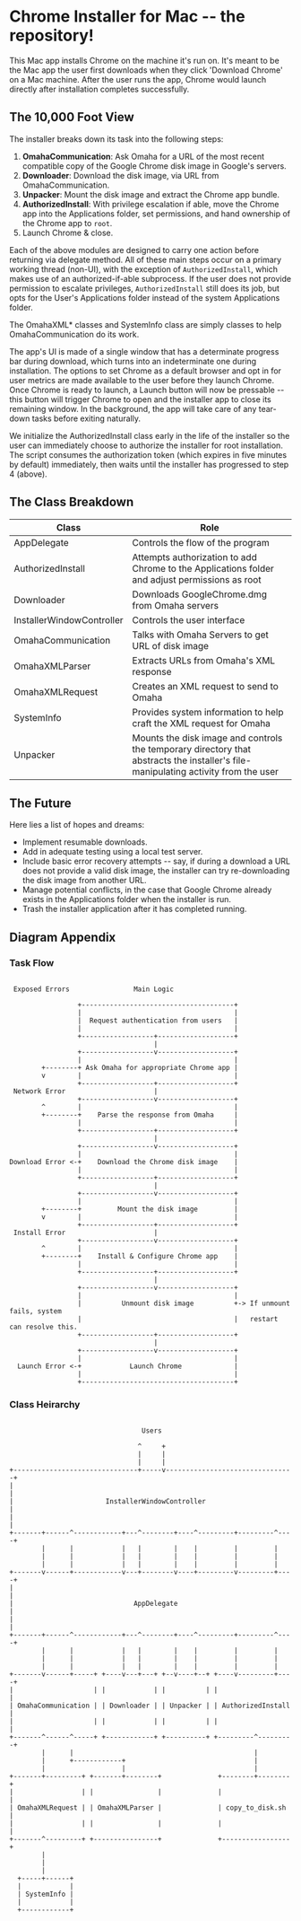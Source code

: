 # Chrome Installer for Mac -- the repository!

This Mac app installs Chrome on the machine it's run on. It's meant to be the
Mac app the user first downloads when they click 'Download Chrome' on a Mac
machine. After the user runs the app, Chrome would launch directly after
installation completes successfully.

## The 10,000 Foot View

The installer breaks down its task into the following steps:

  1.  __OmahaCommunication__: Ask Omaha for a URL of the most recent compatible
      copy of the Google Chrome disk image in Google's servers.
  2.  __Downloader__: Download the disk image, via URL from OmahaCommunication.
  3.  __Unpacker__: Mount the disk image and extract the Chrome app bundle.
  4.  __AuthorizedInstall__: With privilege escalation if able, move the Chrome
      app into the Applications folder, set permissions, and hand ownership of
      the Chrome app to `root`.
  5.  Launch Chrome & close.

Each of the above modules are designed to carry one action before returning via
delegate method. All of these main steps occur on a primary working thread
(non-UI), with the exception of `AuthorizedInstall`, which makes use of an
authorized-if-able subprocess. If the user does not provide permission to
escalate privileges, `AuthorizedInstall` still does its job, but opts for the
User's Applications folder instead of the system Applications folder.

The OmahaXML* classes and SystemInfo class are simply classes to help
OmahaCommunication do its work.

The app's UI is made of a single window that has a determinate progress bar
during download, which turns into an indeterminate one during installation. The
options to set Chrome as a default browser and opt in for user metrics are made
available to the user before they launch Chrome. Once Chrome is ready to launch,
a Launch button will now be pressable -- this button will trigger Chrome to open
and the installer app to close its remaining window. In the background, the app
will take care of any tear-down tasks before exiting naturally.

We initialize the AuthorizedInstall class early in the life of the installer so
the user can immediately choose to authorize the installer for root installation.
The script consumes the authorization token (which expires in five minutes by
default) immediately, then waits until the installer has progressed to step 4
(above).

## The Class Breakdown

| Class                      | Role                                               |
|----------------------------|----------------------------------------------------|
| AppDelegate                | Controls the flow of the program                   |
| AuthorizedInstall          | Attempts authorization to add Chrome to the Applications folder and adjust permissions as root |
| Downloader                 | Downloads GoogleChrome.dmg from Omaha servers      |
| InstallerWindowController  | Controls the user interface                        |
| OmahaCommunication         | Talks with Omaha Servers to get URL of disk image  |
| OmahaXMLParser             | Extracts URLs from Omaha's XML response            |
| OmahaXMLRequest            | Creates an XML request to send to Omaha            |
| SystemInfo                 | Provides system information to help craft the XML request for Omaha |
| Unpacker                   | Mounts the disk image and controls the temporary directory that abstracts the installer's file-manipulating activity from the user |

## The Future

Here lies a list of hopes and dreams:

* Implement resumable downloads.
* Add in adequate testing using a local test server.
* Include basic error recovery attempts -- say, if during a download a URL
  does not provide a valid disk image, the installer can try re-downloading
  the disk image from another URL.
* Manage potential conflicts, in the case that Google Chrome already exists in
  the Applications folder when the installer is run.
* Trash the installer application after it has completed running.

## Diagram Appendix

### Task Flow

```

 Exposed Errors                Main Logic

                 +--------------------------------------+
                 |                                      |
                 |  Request authentication from users   |
                 |                                      |
                 +------------------+-------------------+
                                    |
                 +------------------v-------------------+
                 |                                      |
        +--------+ Ask Omaha for appropriate Chrome app |
        v        |                                      |
                 +------------------+-------------------+
 Network Error                      |
                 +------------------v-------------------+
        ^        |                                      |
        +--------+    Parse the response from Omaha     |
                 |                                      |
                 +------------------+-------------------+
                                    |
                 +------------------v-------------------+
                 |                                      |
Download Error <-+    Download the Chrome disk image    |
                 |                                      |
                 +------------------+-------------------+
                                    |
                 +------------------v-------------------+
                 |                                      |
        +--------+         Mount the disk image         |
        v        |                                      |
                 +------------------+-------------------+
 Install Error                      |
                 +------------------v-------------------+
        ^        |                                      |
        +--------+    Install & Configure Chrome app    |
                 |                                      |
                 +------------------+-------------------+
                                    |
                 +------------------v-------------------+
                 |                                      |
                 |          Unmount disk image          +-> If unmount fails, system
                 |                                      |   restart can resolve this.
                 +------------------+-------------------+
                                    |
                 +------------------v-------------------+
                 |                                      |
  Launch Error <-+            Launch Chrome             |
                 |                                      |
                 +--------------------------------------+

```

### Class Heirarchy

```

                                 Users

                                ^     +
                                |     |
                                |     |
+-------------------------------+-----v--------------------------------+
|                                                                      |
|                       InstallerWindowController                      |
|                                                                      |
+-------+------^------------+---^--------+----^---------+---------^----+
        |      |            |   |        |    |         |         |
        |      |            |   |        |    |         |         |
        |      |            |   |        |    |         |         |
+-------v------+------------v---+--------v----+---------v---------+----+
|                                                                      |
|                              AppDelegate                             |
|                                                                      |
+-------+------^------------+---^--------+----^---------+---------^----+
        |      |            |   |        |    |         |         |
        |      |            |   |        |    |         |         |
        |      |            |   |        |    |         |         |
+-------v------+-----+ +----v---+---+ +--v----+--+ +----v---------+----+
|                    | |            | |          | |                   |
| OmahaCommunication | | Downloader | | Unpacker | | AuthorizedInstall |
|                    | |            | |          | |                   |
+-------^------^-----+ +------------+ +----------+ +---------^---------+
        |      |                                             |
        |      +------------+                                |
        |                   |                                |
+-------+---------+ +-------+--------+              +--------+--------+
|                 | |                |              |                 |
| OmahaXMLRequest | | OmahaXMLParser |              | copy_to_disk.sh |
|                 | |                |              |                 |
+-------^---------+ +----------------+              +-----------------+
        |
        |
        |
  +-----+------+
  |            |
  | SystemInfo |
  |            |
  +------------+

```